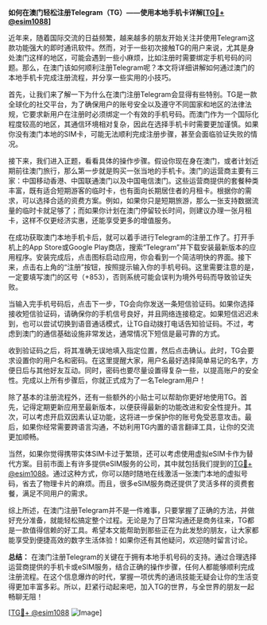 **如何在澳门轻松注册Telegram（TG）——使用本地手机卡详解[[TG💪+ @esim1088](https://t.me/s/esim1088)]**

近年来，随着国际交流的日益频繁，越来越多的朋友开始关注并使用Telegram这款功能强大的即时通讯软件。然而，对于一些初次接触TG的用户来说，尤其是身处澳门这样的地区，可能会遇到一些小麻烦，比如注册时需要绑定手机号码的问题。那么，在澳门该如何顺利注册Telegram呢？本文将详细讲解如何通过澳门的本地手机卡完成注册流程，并分享一些实用的小技巧。

首先，让我们来了解一下为什么在澳门注册Telegram会显得有些特别。TG是一款全球化的社交平台，为了确保用户的账号安全以及遵守不同国家和地区的法律法规，它要求新用户在注册时必须绑定一个有效的手机号码。而澳门作为一个国际化程度较高的地区，其通信环境相对复杂，因此在选择手机卡时需要更加谨慎。如果你没有澳门本地的SIM卡，可能无法顺利完成注册步骤，甚至会面临验证失败的情况。

接下来，我们进入正题，看看具体的操作步骤。假设你现在身在澳门，或者计划近期前往澳门旅行，那么第一步就是购买一张当地的手机卡。澳门的运营商主要有三家：中国移动香港、中国联通澳门以及中国电信澳门。这些运营商提供的套餐种类丰富，既有适合短期游客的临时卡，也有面向长期居住者的月租卡。根据你的需求，可以选择合适的资费方案。例如，如果你只是短期旅游，那么一张支持数据流量的临时卡就足够了；而如果你计划在澳门停留较长时间，则建议办理一张月租卡，这样不仅更经济实惠，还能享受更多的增值服务。

在成功获取澳门本地手机卡后，就可以着手进行Telegram的注册工作了。打开手机上的App Store或Google Play商店，搜索“Telegram”并下载安装最新版本的应用程序。安装完成后，点击图标启动应用，你会看到一个简洁明快的界面。接下来，点击右上角的“注册”按钮，按照提示输入你的手机号码。这里需要注意的是，一定要填写澳门的区号（+853），否则系统可能会误判为境外号码而导致验证失败。

当输入完手机号码后，点击下一步，TG会向你发送一条短信验证码。如果你选择接收短信验证码，请确保你的手机信号良好，并且网络连接稳定。如果短信迟迟未到，也可以尝试切换到语音通话模式，让TG自动拨打电话告知验证码。不过，考虑到澳门的通信基础设施非常发达，通常情况下短信是最可靠的方式。

收到验证码之后，将其准确无误地填入指定位置，然后点击确认。此时，TG会要求设置你的用户名和密码。在这里提醒大家，用户名最好选择简单易记的名字，方便日后与其他好友互动。同时，密码也要尽量设置得复杂一些，以提高账户的安全性。完成以上所有步骤后，你就正式成为了一名Telegram用户！

除了基本的注册流程外，还有一些额外的小贴士可以帮助你更好地使用TG。首先，记得定期更新应用至最新版本，以便获得最新的功能改进和安全性提升。其次，可以考虑开启双因素认证功能，这将进一步保护你的账号免受恶意攻击。最后，如果你经常需要跨语言沟通，不妨利用TG内置的语言翻译工具，让你的交流更加顺畅。

当然，如果你觉得携带实体SIM卡过于繁琐，还可以考虑使用虚拟eSIM卡作为替代方案。目前市面上有许多提供eSIM服务的公司，其中就包括我们提到的[TG💪+ @esim1088](https://t.me/s/esim1088)。通过这种方式，你可以随时随地在线激活一张澳门本地的虚拟号码，省去了物理卡片的麻烦。而且，很多eSIM服务商还提供了灵活多样的资费套餐，满足不同用户的需求。

综上所述，在澳门注册Telegram并不是一件难事，只要掌握了正确的方法，并做好充分准备，就能轻松搞定整个过程。无论是为了日常沟通还是商务往来，TG都是一款值得信赖的好工具。希望本文能帮助到那些正在为此发愁的朋友，让大家都能享受到便捷高效的数字生活体验！如果你还有其他疑问，欢迎随时留言讨论。

**总结：** 在澳门注册Telegram的关键在于拥有本地手机号码的支持。通过合理选择运营商提供的手机卡或eSIM服务，结合正确的操作步骤，任何人都能够顺利完成注册流程。在这个信息爆炸的时代，掌握一项优秀的通讯技能无疑会让你的生活变得更加丰富多彩。所以，赶紧行动起来吧，加入TG的世界，与全世界的朋友一起畅聊无阻！

[[TG💪+ @esim1088](https://t.me/s/esim1088) ![Image](https://i.postimg.cc/4NQfJmqS/Snipaste-2025-05-13-00-14-12.png)]